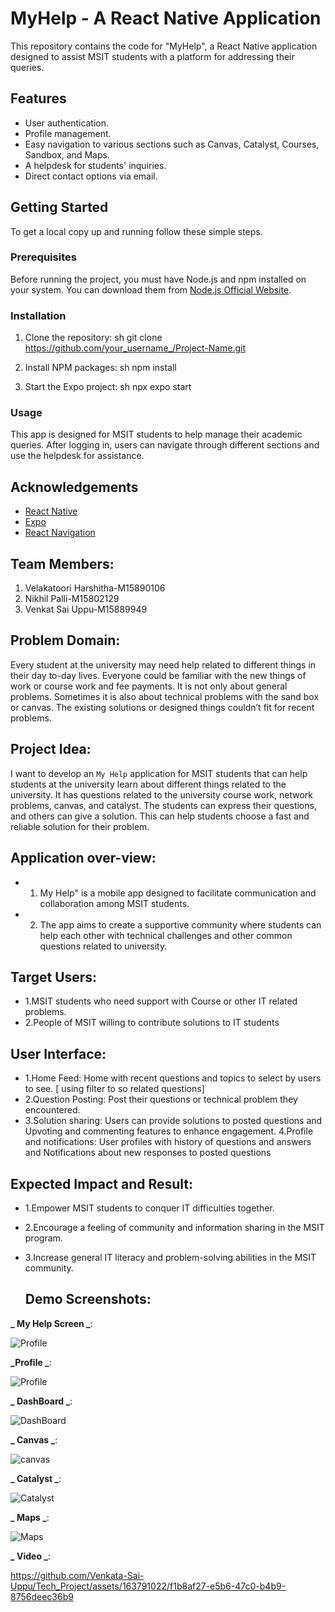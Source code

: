 
# MyHelp - A React Native Application

This repository contains the code for "MyHelp", a React Native application designed to assist MSIT students with a platform for addressing their queries.

## Features

- User authentication.
- Profile management.
- Easy navigation to various sections such as Canvas, Catalyst, Courses, Sandbox, and Maps.
- A helpdesk for students' inquiries.
- Direct contact options via email.

## Getting Started

To get a local copy up and running follow these simple steps.

### Prerequisites

Before running the project, you must have Node.js and npm installed on your system. You can download them from [Node.js Official Website](https://nodejs.org/).

### Installation

1. Clone the repository:
   sh
   git clone https://github.com/your_username_/Project-Name.git
   
2. Install NPM packages:
   sh
   npm install
   
3. Start the Expo project:
   sh
   npx expo start
   

### Usage

This app is designed for MSIT students to help manage their academic queries. After logging in, users can navigate through different sections and use the helpdesk for assistance.


## Acknowledgements

- [React Native](https://reactnative.dev/)
- [Expo](https://expo.dev/)
- [React Navigation](https://reactnavigation.org/)

## Team Members:
1. Velakatoori Harshitha-M15890106
2. Nikhil Palli-M15802129
3. Venkat Sai Uppu-M15889949
## Problem Domain:
Every student at the university may need help related to different things in their day to-day
lives. Everyone could be familiar with the new things of work or course work and fee
payments. It is not only about general problems. Sometimes it is also about technical
problems with the sand box or canvas. The existing solutions or designed things couldn’t fit
for recent problems.
## Project Idea:
I want to develop an ```My Help``` application for MSIT students that can help students at the
university learn about different things related to the university. It has questions related to the
university course work, network problems, canvas, and catalyst. The students can express
their questions, and others can give a solution. This can help students choose a fast and
reliable solution for their problem.
## Application over-view:
- 1. My Help" is a mobile app designed to facilitate communication and collaboration among
MSIT students.
- 2. The app aims to create a supportive community where students can help each other with
technical challenges and other common questions related to university.
## Target Users:
- 1.MSIT students who need support with Course or other IT related problems.
- 2.People of MSIT willing to contribute solutions to IT students
## User Interface:
- 1.Home Feed: Home with recent questions and topics to select by users to see. [ using filter to
so related questions]
- 2.Question Posting: Post their questions or technical problem they encountered.
- 3.Solution sharing: Users can provide solutions to posted questions and Upvoting and
commenting features to enhance engagement.
4.Profile and notifications: User profiles with history of questions and answers and
Notifications about new responses to posted questions
## Expected Impact and Result:
- 1.Empower MSIT students to conquer IT difficulties together.
- 2.Encourage a feeling of community and information sharing in the MSIT program.
- 3.Increase general IT literacy and problem-solving abilities in the MSIT community.

  ## Demo Screenshots:
**_ My Help Screen _**:

![Profile ](./Images/home.png)

**_Profile _**:

![Profile ](./Images/profile.png)

**_ DashBoard _**:

![DashBoard ](./Images/Dashboard.png)

**_ Canvas _**:

![canvas ](./Images/canvas.png)

**_ Catalyst _**:

![Catalyst ](./Images/catalyst.png)

**_ Maps _**:

![Maps](./Images/maps.png)

**_ Video  _**:




https://github.com/Venkata-Sai-Uppu/Tech_Project/assets/163791022/f1b8af27-e5b6-47c0-b4b9-8756deec36b9


